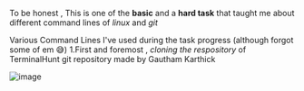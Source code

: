 To be honest , This is one of the **basic** and a **hard task** that taught me about different command lines of _linux_ and _git_ 

Various Command Lines I've used during the task progress (although forgot some of em 😅)
1.First and foremost , _cloning the respository_ of TerminalHunt git repository made by Gautham Karthick


![image](https://user-images.githubusercontent.com/115528443/201163483-fd43b105-a0c9-4334-a3b5-a9970a17c48b.png)
